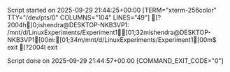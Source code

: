 Script started on 2025-09-29 21:44:25+00:00 [TERM="xterm-256color" TTY="/dev/pts/0" COLUMNS="104" LINES="49"]
[?2004h]0;ishendra@DESKTOP-NKB3VP1: /mnt/d/LinuxExperiments/Experiment1[01;32mishendra@DESKTOP-NKB3VP1[00m:[01;34m/mnt/d/LinuxExperiments/Experiment1[00m$ exit
[?2004lexit

Script done on 2025-09-29 21:44:57+00:00 [COMMAND_EXIT_CODE="0"]
